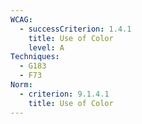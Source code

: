 ```yaml
---
WCAG:
  - successCriterion: 1.4.1
    title: Use of Color
    level: A
Techniques:
  - G183
  - F73
Norm:
  - criterion: 9.1.4.1
    title: Use of Color
---
```

